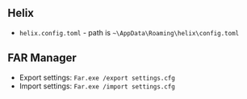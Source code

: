 ## Helix
- `helix.config.toml` - path is `~\AppData\Roaming\helix\config.toml`

## FAR Manager
- Export settings: `Far.exe /export settings.cfg`
- Import settings: `Far.exe /import settings.cfg`
